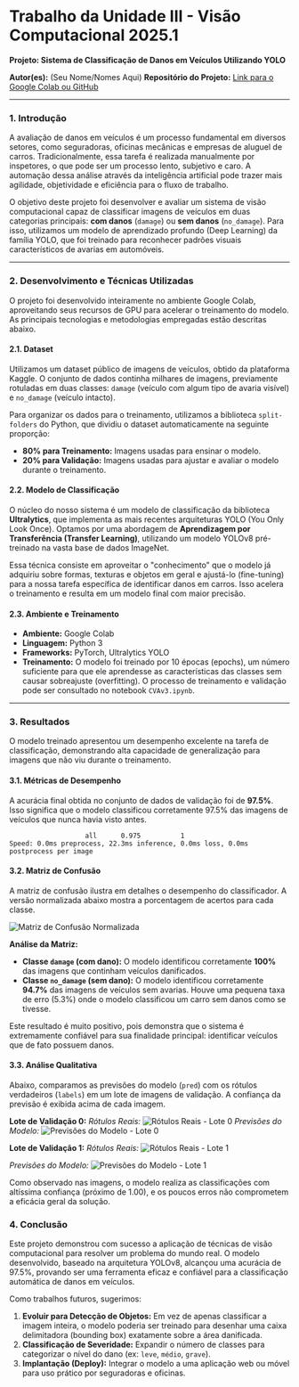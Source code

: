 # **Trabalho da Unidade III - Visão Computacional 2025.1**

**Projeto: Sistema de Classificação de Danos em Veículos Utilizando YOLO**

**Autor(es):** (Seu Nome/Nomes Aqui)
**Repositório do Projeto:** [Link para o Google Colab ou GitHub](https://github.com/Kirishimya/VehicleDamageCls)

---

### **1. Introdução**

A avaliação de danos em veículos é um processo fundamental em diversos setores, como seguradoras, oficinas mecânicas e empresas de aluguel de carros. Tradicionalmente, essa tarefa é realizada manualmente por inspetores, o que pode ser um processo lento, subjetivo e caro. A automação dessa análise através da inteligência artificial pode trazer mais agilidade, objetividade e eficiência para o fluxo de trabalho.

O objetivo deste projeto foi desenvolver e avaliar um sistema de visão computacional capaz de classificar imagens de veículos em duas categorias principais: **com danos** (`damage`) ou **sem danos** (`no_damage`). Para isso, utilizamos um modelo de aprendizado profundo (Deep Learning) da família YOLO, que foi treinado para reconhecer padrões visuais característicos de avarias em automóveis.

---

### **2. Desenvolvimento e Técnicas Utilizadas**

O projeto foi desenvolvido inteiramente no ambiente Google Colab, aproveitando seus recursos de GPU para acelerar o treinamento do modelo. As principais tecnologias e metodologias empregadas estão descritas abaixo.

#### **2.1. Dataset**

Utilizamos um dataset público de imagens de veículos, obtido da plataforma Kaggle. O conjunto de dados continha milhares de imagens, previamente rotuladas em duas classes: `damage` (veículo com algum tipo de avaria visível) e `no_damage` (veículo intacto).

Para organizar os dados para o treinamento, utilizamos a biblioteca `split-folders` do Python, que dividiu o dataset automaticamente na seguinte proporção:
* **80% para Treinamento:** Imagens usadas para ensinar o modelo.
* **20% para Validação:** Imagens usadas para ajustar e avaliar o modelo durante o treinamento.

#### **2.2. Modelo de Classificação**

O núcleo do nosso sistema é um modelo de classificação da biblioteca **Ultralytics**, que implementa as mais recentes arquiteturas YOLO (You Only Look Once). Optamos por uma abordagem de **Aprendizagem por Transferência (Transfer Learning)**, utilizando um modelo YOLOv8 pré-treinado na vasta base de dados ImageNet.

Essa técnica consiste em aproveitar o "conhecimento" que o modelo já adquiriu sobre formas, texturas e objetos em geral e ajustá-lo (fine-tuning) para a nossa tarefa específica de identificar danos em carros. Isso acelera o treinamento e resulta em um modelo final com maior precisão.

#### **2.3. Ambiente e Treinamento**

* **Ambiente:** Google Colab
* **Linguagem:** Python 3
* **Frameworks:** PyTorch, Ultralytics YOLO
* **Treinamento:** O modelo foi treinado por 10 épocas (epochs), um número suficiente para que ele aprendesse as características das classes sem causar sobreajuste (overfitting). O processo de treinamento e validação pode ser consultado no notebook `CVAv3.ipynb`.

---

### **3. Resultados**

O modelo treinado apresentou um desempenho excelente na tarefa de classificação, demonstrando alta capacidade de generalização para imagens que não viu durante o treinamento.

#### **3.1. Métricas de Desempenho**

A acurácia final obtida no conjunto de dados de validação foi de **97.5%**. Isso significa que o modelo classificou corretamente 97.5% das imagens de veículos que nunca havia visto antes.

```
                   all      0.975          1
Speed: 0.0ms preprocess, 22.3ms inference, 0.0ms loss, 0.0ms postprocess per image
```

#### **3.2. Matriz de Confusão**

A matriz de confusão ilustra em detalhes o desempenho do classificador. A versão normalizada abaixo mostra a porcentagem de acertos para cada classe.

![Matriz de Confusão Normalizada](AV3/validation_results/vehicle_damage_val2/confusion_matrix_normalized.png)

**Análise da Matriz:**
* **Classe `damage` (com dano):** O modelo identificou corretamente **100%** das imagens que continham veículos danificados.
* **Classe `no_damage` (sem dano):** O modelo identificou corretamente **94.7%** das imagens de veículos sem avarias. Houve uma pequena taxa de erro (5.3%) onde o modelo classificou um carro sem danos como se tivesse.

Este resultado é muito positivo, pois demonstra que o sistema é extremamente confiável para sua finalidade principal: identificar veículos que de fato possuem danos.

#### **3.3. Análise Qualitativa**

Abaixo, comparamos as previsões do modelo (`pred`) com os rótulos verdadeiros (`labels`) em um lote de imagens de validação. A confiança da previsão é exibida acima de cada imagem.

**Lote de Validação 0:**
*Rótulos Reais:*
![Rótulos Reais - Lote 0](AV3/validation_results/vehicle_damage_val2/val_batch0_labels.jpg)
*Previsões do Modelo:*
![Previsões do Modelo - Lote 0](AV3/validation_results/vehicle_damage_val2/val_batch0_pred.jpg)

**Lote de Validação 1:**
*Rótulos Reais:*
![Rótulos Reais - Lote 1](AV3/validation_results/vehicle_damage_val2/val_batch1_labels.jpg)

*Previsões do Modelo:*
![Previsões do Modelo - Lote 1](AV3/validation_results/vehicle_damage_val2/val_batch1_pred.jpg)


Como observado nas imagens, o modelo realiza as classificações com altíssima confiança (próximo de 1.00), e os poucos erros não comprometem a eficácia geral da solução.

### **4. Conclusão**

Este projeto demonstrou com sucesso a aplicação de técnicas de visão computacional para resolver um problema do mundo real. O modelo desenvolvido, baseado na arquitetura YOLOv8, alcançou uma acurácia de 97.5%, provando ser uma ferramenta eficaz e confiável para a classificação automática de danos em veículos.

Como trabalhos futuros, sugerimos:
1.  **Evoluir para Detecção de Objetos:** Em vez de apenas classificar a imagem inteira, o modelo poderia ser treinado para desenhar uma caixa delimitadora (bounding box) exatamente sobre a área danificada.
2.  **Classificação de Severidade:** Expandir o número de classes para categorizar o nível do dano (ex: `leve`, `médio`, `grave`).
3.  **Implantação (Deploy):** Integrar o modelo a uma aplicação web ou móvel para uso prático por seguradoras e oficinas.
